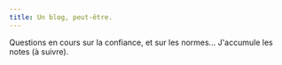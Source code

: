 ```yaml
---
title: Un blog, peut-être.
---
```

Questions en cours sur la confiance, et sur les normes... 
J'accumule les notes (à suivre).